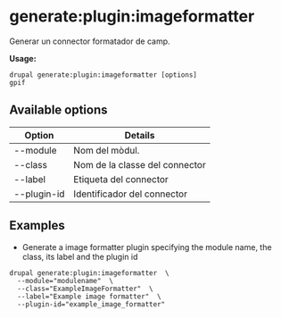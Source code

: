 # generate:plugin:imageformatter
Generar un connector formatador de camp.

**Usage:**
```
drupal generate:plugin:imageformatter [options]
gpif
```

## Available options
Option | Details
-------|-------------
--module | Nom del mòdul.
--class | Nom de la classe del connector
--label | Etiqueta del connector
--plugin-id | Identificador del connector

## Examples
* Generate a image formatter plugin specifying the module name, the class, its label and the plugin id
```
drupal generate:plugin:imageformatter  \
  --module="modulename"  \
  --class="ExampleImageFormatter"  \
  --label="Example image formatter"  \
  --plugin-id="example_image_formatter"
```
